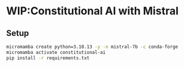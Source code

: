 # WIP:Constitutional AI with Mistral

## Setup
```bash
micromamba create python=3.10.13 -y -n mistral-7b -c conda-forge
micromamba activate constitutional-ai
pip install -r requirements.txt
```